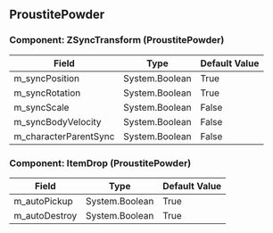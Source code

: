 ## ProustitePowder

### Component: ZSyncTransform (ProustitePowder)

|Field|Type|Default Value|
|-----|----|-------------|
|m_syncPosition|System.Boolean|True|
|m_syncRotation|System.Boolean|True|
|m_syncScale|System.Boolean|False|
|m_syncBodyVelocity|System.Boolean|False|
|m_characterParentSync|System.Boolean|False|

### Component: ItemDrop (ProustitePowder)

|Field|Type|Default Value|
|-----|----|-------------|
|m_autoPickup|System.Boolean|True|
|m_autoDestroy|System.Boolean|True|

